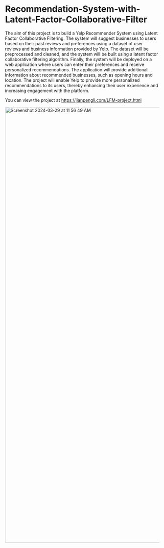 # Recommendation-System-with-Latent-Factor-Collaborative-Filter

The aim of this project is to build a Yelp Recommender System using Latent Factor Collaborative Filtering. The system will suggest businesses to users based on their past reviews and preferences using a dataset of user reviews and business information provided by Yelp. The dataset will be preprocessed and cleaned, and the system will be built using a latent factor collaborative filtering algorithm. Finally, the system will be deployed on a web application where users can enter their preferences and receive personalized recommendations. The application will provide additional information about recommended businesses, such as opening hours and location. The project will enable Yelp to provide more personalized recommendations to its users, thereby enhancing their user experience and increasing engagement with the platform.

You can view the project at https://jianpengli.com/LFM-project.html 
<br>

<img width="1417" alt="Screenshot 2024-03-29 at 11 56 49 AM" src="https://github.com/JPL1205/Recommendation_System_with_Latent_Factor_Collaborative_Filtering/assets/116853859/f6fec9a1-1b0d-4c2e-8666-2f592a076861">
